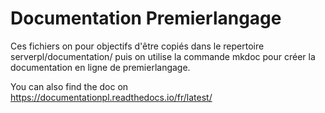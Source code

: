 # Documentation Premierlangage

Ces fichiers on pour objectifs d'être copiés dans le repertoire serverpl/documentation/ puis on utilise la commande mkdoc pour créer la documentation en ligne de premierlangage.

You can also find the doc on https://documentationpl.readthedocs.io/fr/latest/
